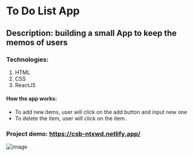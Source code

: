 # To Do List App

## Description: building a small App to keep the memos of users

### Technologies:
1. HTML
2. CSS
3. ReactJS

#### How the app works:
* To add new items, user will click on the add button and input new one
* To delete the item, user will click on the item.

### Project demo: https://csb-ntxwd.netlify.app/

![image](https://user-images.githubusercontent.com/87691625/179142871-5bd0e337-9f7d-4bb3-b0e6-f48c806caa16.png)

